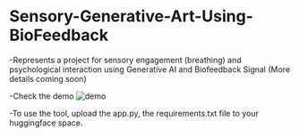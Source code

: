 # Sensory-Generative-Art-Using-BioFeedback
-Represents a project for sensory engagement (breathing) and psychological interaction using Generative AI and Biofeedback Signal (More details coming soon)

-Check the demo
![demo](https://github.com/user-attachments/assets/ec631212-2d4c-4852-9f1d-dbb95fbf17f7)


-To use the tool, upload the app.py, the requirements.txt file to your huggingface space. 


